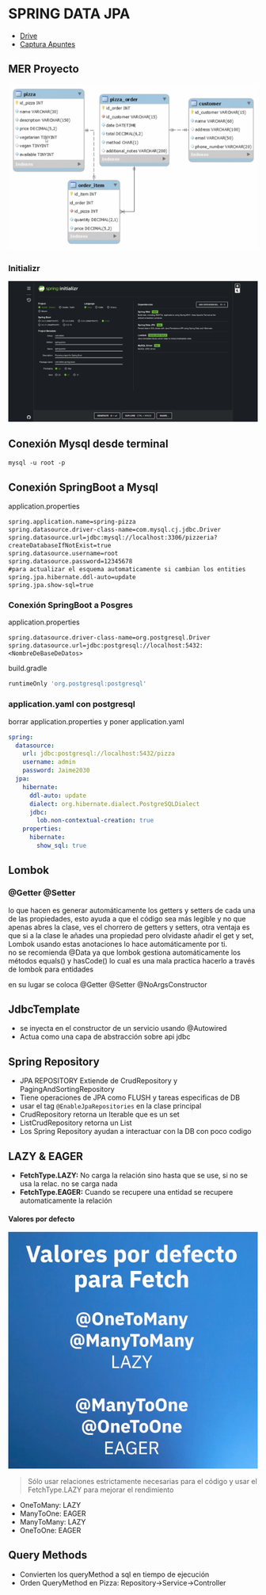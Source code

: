 # SPRING DATA JPA

* [Drive](https://drive.google.com/drive/u/2/folders/1fI-a1iHDykf1mxImRk2gq3sYNu6Qp4cM)
* [Captura Apuntes](https://docs.google.com/document/d/1AUU2yWlbI9tvZ-sUAyw5rv9EtTVBJmAIe9HsoNVh8qM/edit?tab=t.0)

## MER Proyecto

![img.png](MER.png)

### Initializr

![img.png](initialzr.png)

## Conexión Mysql desde terminal

```shell
mysql -u root -p
```

## Conexión SpringBoot a Mysql

application.properties

```properties
spring.application.name=spring-pizza
spring.datasource.driver-class-name=com.mysql.cj.jdbc.Driver
spring.datasource.url=jdbc:mysql://localhost:3306/pizzeria?createDatabaseIfNotExist=true
spring.datasource.username=root
spring.datasource.password=12345678
#para actualizar el esquema automaticamente si cambian los entities
spring.jpa.hibernate.ddl-auto=update
spring.jpa.show-sql=true
```

### Conexión SpringBoot a Posgres

application.properties

```properties
spring.datasource.driver-class-name=org.postgresql.Driver
spring.datasource.url=jdbc:postgresql://localhost:5432:<NombreDeBaseDeDatos>
```

build.gradle

```gradle
runtimeOnly 'org.postgresql:postgresql'
```

### application.yaml con postgresql

borrar application.properties y poner application.yaml

```yaml
spring:
  datasource:
    url: jdbc:postgresql://localhost:5432/pizza
    username: admin
    password: Jaime2030
  jpa:
    hibernate:
      ddl-auto: update
      dialect: org.hibernate.dialect.PostgreSQLDialect
      jdbc:
        lob.non-contextual-creation: true
    properties:
      hibernate:
        show_sql: true 
```

## Lombok

### @Getter @Setter

lo que hacen es generar automáticamente los getters y setters de cada una de las propiedades, esto ayuda a que el código
sea más legible y no que apenas abres la clase, ves el chorrero de getters y setters, otra ventaja es que si a la clase
le añades una propiedad pero olvidaste añadir el get y set, Lombok usando estas anotaciones lo hace automáticamente por
ti.
<br>
no se recomienda @Data ya que lombok gestiona automáticamente los métodos equals() y hasCode() lo cual es una mala
practica hacerlo a través de lombok para entidades

en su lugar se coloca @Getter @Setter @NoArgsConstructor

## JdbcTemplate

* se inyecta en el constructor de un servicio usando @Autowired
* Actua como una capa de abstracción sobre api jdbc

## Spring Repository

* JPA REPOSITORY Extiende de CrudRepository y PagingAndSortingRepository
* Tiene operaciones de JPA como FLUSH y tareas especificas de DB
* usar el tag `@EnableJpaRepositories` en la clase principal
* CrudRepository retorna un Iterable<T> que es un set
* ListCrudRepository retorna un List<T>
* Los Spring Repository ayudan a interactuar con la DB con poco codigo

## LAZY & EAGER

* **FetchType.LAZY:** No carga la relación sino hasta que se use, si no se usa la relac. no se carga nada
* **FetchType.EAGER:** Cuando se recupere una entidad se recupere automaticamente la relación

#### Valores por defecto

![img.png](LazyEager.png)
> Sólo usar relaciones estrictamente necesarias para el código y usar el FetchType.LAZY para mejorar el rendimiento

* OneToMany: LAZY
* ManyToOne: EAGER
* ManyToMany: LAZY
* OneToOne: EAGER

## Query Methods

* Convierten los queryMethod a sql en tiempo de ejecución
* Orden QueryMethod en Pizza: Repository->Service->Controller